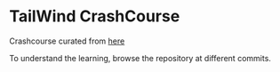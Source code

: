 # TailWind CrashCourse

Crashcourse curated from [here](https://www.youtube.com/watch?v=elgqxmdVms8&list=PL5f_mz_zU5eXWYDXHUDOLBE0scnuJofO0)

To understand the learning, browse the repository at different commits.

